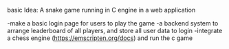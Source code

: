 basic Idea:
A snake game running in C engine in a web application

-make a basic login page for users to play the game
-a backend system to arrange leaderboard of all players, and store all user data to login
-integrate a chess engine (https://emscripten.org/docs) and run the c game


